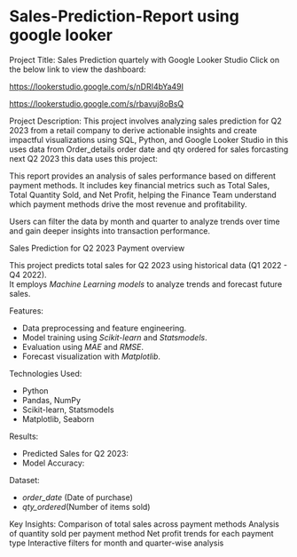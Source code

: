 # Sales-Prediction-Report using google looker 
Project Title: Sales Prediction quartely with Google Looker Studio Click on the below link to view the dashboard:

https://lookerstudio.google.com/s/nDRI4bYa49I

https://lookerstudio.google.com/s/rbavuj8oBsQ

Project Description: This project involves analyzing sales prediction for Q2 2023 from a retail company to derive actionable insights and create impactful visualizations using SQL, Python, and Google Looker Studio in this uses data from Order_details order date and qty ordered for sales forcasting next Q2 2023 this data uses this project:

This report provides an analysis of sales performance based on different payment methods. It includes key financial metrics such as Total Sales, Total Quantity Sold, and Net Profit, helping the Finance Team understand which payment methods drive the most revenue and profitability.

Users can filter the data by month and quarter to analyze trends over time and gain deeper insights into transaction performance.

Sales Prediction for Q2 2023 
Payment overview

This project predicts total sales for Q2 2023 using historical data (Q1 2022 - Q4 2022).  
It employs *Machine Learning models* to analyze trends and forecast future sales.  

Features:
- Data preprocessing and feature engineering.
- Model training using *Scikit-learn* and *Statsmodels*.
- Evaluation using *MAE* and *RMSE*.
- Forecast visualization with *Matplotlib*.

 Technologies Used:
- Python
- Pandas, NumPy
- Scikit-learn, Statsmodels
- Matplotlib, Seaborn

Results:
- Predicted Sales for Q2 2023: 
- Model Accuracy: 

Dataset:
- *order_date* (Date of purchase)
- *qty_ordered*(Number of items sold)

Key Insights:
Comparison of total sales across payment methods
Analysis of quantity sold per payment method
Net profit trends for each payment type
Interactive filters for month and quarter-wise analysis


